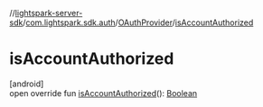 //[lightspark-server-sdk](../../../index.md)/[com.lightspark.sdk.auth](../index.md)/[OAuthProvider](index.md)/[isAccountAuthorized](is-account-authorized.md)

# isAccountAuthorized

[android]\
open override fun [isAccountAuthorized](is-account-authorized.md)(): [Boolean](https://kotlinlang.org/api/latest/jvm/stdlib/kotlin/-boolean/index.html)

